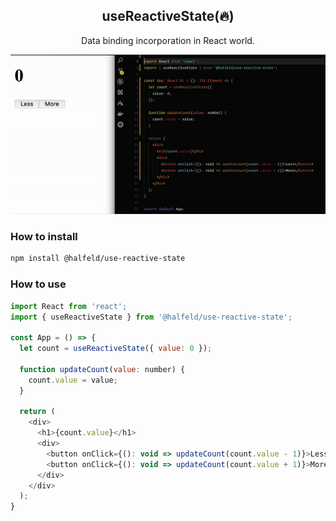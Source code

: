 <p align="center">
  <h2 align="center">
    useReactiveState(🔥)
  </h2>
  <p align="center">Data binding incorporation in React world.</p>
</p>

<p align="center">
  <img src="demo.gif" alt="demo"/>
</p>

### How to install

```sh
npm install @halfeld/use-reactive-state
```

### How to use

```javascript
import React from 'react';
import { useReactiveState } from '@halfeld/use-reactive-state';

const App = () => {
  let count = useReactiveState({ value: 0 });

  function updateCount(value: number) {
    count.value = value;
  }

  return (
    <div>
      <h1>{count.value}</h1>
      <div>
        <button onClick={(): void => updateCount(count.value - 1)}>Less</button>
        <button onClick={(): void => updateCount(count.value + 1)}>More</button>
      </div>
    </div>
  );
}
```